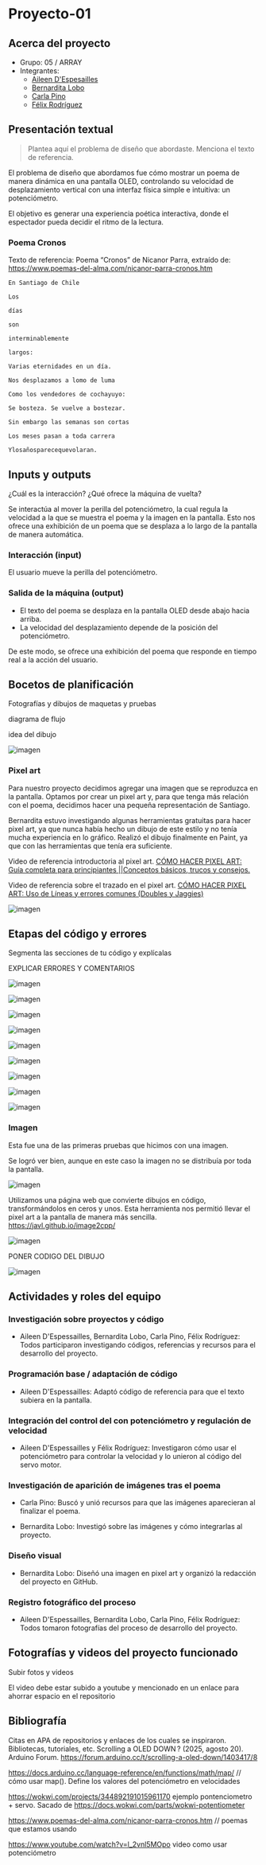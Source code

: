 # Proyecto-01

## Acerca del proyecto

- Grupo: 05 / ARRAY
- Integrantes:
  - [Aileen D'Espesailles](https://github.com/Bernardita-lobo/dis8645-2025-02-procesos/tree/main/08-aileendespessailles-design)
  - [Bernardita Lobo](https://github.com/Bernardita-lobo/dis8645-2025-02-procesos)
  - [Carla Pino](https://github.com/Bernardita-lobo/dis8645-2025-02-procesos/tree/main/23-Coff4)
  - [Félix Rodríguez](https://github.com/Bernardita-lobo/dis8645-2025-02-procesos/tree/main/25-felix-rg416)

## Presentación textual

> Plantea aquí el problema de diseño que abordaste. Menciona el texto de referencia.

El problema de diseño que abordamos fue cómo mostrar un poema de manera dinámica en una pantalla OLED, controlando su velocidad de desplazamiento vertical con una interfaz física simple e intuitiva: un potenciómetro.

El objetivo es generar una experiencia poética interactiva, donde el espectador pueda decidir el ritmo de la lectura.

### Poema Cronos

Texto de referencia: Poema “Cronos” de Nicanor Parra, extraído de: <https://www.poemas-del-alma.com/nicanor-parra-cronos.htm>

`En Santiago de Chile`

`Los`

`días`

`son`

`interminablemente`

`largos:`

`Varias eternidades en un día.`

`Nos desplazamos a lomo de luma`

`Como los vendedores de cochayuyo:`

`Se bosteza. Se vuelve a bostezar.`

`Sin embargo las semanas son cortas`

`Los meses pasan a toda carrera`

`Ylosañosparecequevolaran.`

## Inputs y outputs

¿Cuál es la interacción? ¿Qué ofrece la máquina de vuelta?

Se interactúa al mover la perilla del potenciómetro, la cual regula la velocidad a la que se muestra el poema y la imagen en la pantalla. Esto nos ofrece una exhibición de un poema que se desplaza a lo largo de la pantalla de manera automática.

### Interacción (input)

El usuario mueve la perilla del potenciómetro.

### Salida de la máquina (output)

- El texto del poema se desplaza en la pantalla OLED desde abajo hacia arriba.
- La velocidad del desplazamiento depende de la posición del potenciómetro.

De este modo, se ofrece una exhibición del poema que responde en tiempo real a la acción del usuario.

## Bocetos de planificación

Fotografías y dibujos de maquetas y pruebas

diagrama de flujo

idea del dibujo

![imagen](./imagenes/registro01.jpeg)

### Pixel art

Para nuestro proyecto decidimos agregar una imagen que se reproduzca en la pantalla. Optamos por crear un pixel art y, para que tenga más relación con el poema, decidimos hacer una pequeña representación de Santiago.

Bernardita estuvo investigando algunas herramientas gratuitas para hacer pixel art, ya que nunca había hecho un dibujo de este estilo y no tenía mucha experiencia en lo gráfico. Realizó el dibujo finalmente en Paint, ya que con las herramientas que tenía era suficiente.

Video de referencia introductoria al pixel art. [CÓMO HACER PIXEL ART: Guía completa para principiantes ||Conceptos básicos, trucos y consejos.](https://youtu.be/YyC2i91EwNw?si=XXv2mYEYJoBRogo8)

Video de referencia sobre el trazado en el pixel art. [CÓMO HACER PIXEL ART: Uso de Líneas y errores comunes (Doubles y Jaggies)](https://youtu.be/sGLBMKD7eDc?si=nGjneOnJ1f0_kIvZ)

![imagen](./imagenes/pixelart.jpeg)

## Etapas del código y errores

Segmenta las secciones de tu código y explícalas

EXPLICAR ERRORES Y COMENTARIOS

![imagen](./imagenes/wokwi01.png)

![imagen](./imagenes/wokwi02.png)

![imagen](./imagenes/wokwi03.png)

![imagen](./imagenes/wokwi04.png)

![imagen](./imagenes/wokwi05.png)

![imagen](./imagenes/wokwi06.png)

![imagen](./imagenes/registro03.jpg)

![imagen](./imagenes/registro04.jpg)

![imagen](./imagenes/wokwi07.png)

### Imagen

Esta fue una de las primeras pruebas que hicimos con una imagen. 

Se logró ver bien, aunque en este caso la imagen no se distribuía por toda la pantalla.

![imagen](./imagenes/registro02.jpeg)

Utilizamos una página web que convierte dibujos en código, transformándolos en ceros y unos. Esta herramienta nos permitió llevar el pixel art a la pantalla de manera más sencilla. <https://javl.github.io/image2cpp/>

![imagen](./imagenes/dibujo.png)

PONER CODIGO DEL DIBUJO

![imagen](./imagenes/registro05.jpg)

## Actividades y roles del equipo

### Investigación sobre proyectos y código

- Aileen D'Espessailles, Bernardita Lobo, Carla Pino, Félix Rodríguez: Todos participaron investigando códigos, referencias y recursos para el desarrollo del proyecto.

### Programación base / adaptación de código

- Aileen D'Espessailles: Adaptó código de referencia para que el texto subiera en la pantalla.

### Integración del control del con potenciómetro y regulación de velocidad

- Aileen D'Espessailles y Félix Rodríguez: Investigaron cómo usar el potenciómetro para controlar la velocidad y lo unieron al código del servo motor.

### Investigación de aparición de imágenes tras el poema

- Carla Pino: Buscó y unió recursos para que las imágenes aparecieran al finalizar el poema.

- Bernardita Lobo: Investigó sobre las imágenes y cómo integrarlas al proyecto.

### Diseño visual

- Bernardita Lobo: Diseñó una imagen en pixel art y organizó la redacción del proyecto en GitHub.

### Registro fotográfico del proceso

- Aileen D'Espessailles, Bernardita Lobo, Carla Pino, Félix Rodríguez: Todos tomaron fotografías del proceso de desarrollo del proyecto.

## Fotografías y videos del proyecto funcionado

Subir fotos y videos

El video debe estar subido a youtube y mencionado en un enlace para ahorrar espacio en el repositorio

## Bibliografía

Citas en APA de repositorios y enlaces de los cuales se inspiraron. Bibliotecas, tutoriales, etc.
Scrolling a OLED DOWN ? (2025, agosto 20). Arduino Forum. <https://forum.arduino.cc/t/scrolling-a-oled-down/1403417/8>

<https://docs.arduino.cc/language-reference/en/functions/math/map/> // cómo usar map(). Define los valores del potenciómetro en velocidades

<https://wokwi.com/projects/344892191015961170> ejemplo pontenciometro + servo. Sacado de <https://docs.wokwi.com/parts/wokwi-potentiometer>

<https://www.poemas-del-alma.com/nicanor-parra-cronos.htm> // poemas que estamos usando

<https://www.youtube.com/watch?v=l_2vnl5MOpo> video como usar potenciómetro
